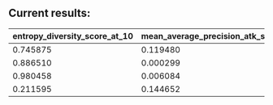 ## Current results:

| entropy_diversity_score_at_10 | mean_average_precision_atk_score_at_10 | ndcg_score_at_10 | precision_atk_score_at_10 | pri_at_10 | recall_atk_score_at_10 | test_auc_score |
| --- | --- | --- | --- | --- | --- | --- |
| 0.745875 | 0.119480 | 0.113007 | 0.105514 | 0.191468 | 0.105514 | 0.847677 |
| 0.886510 | 0.000299 | 0.000413 | 0.000530 | -0.237069 | 0.000530 | 0.547033 |
| 0.980458 | 0.006084 | 0.006023 | 0.005832 | -0.006592 | 0.005832 | 0.499869 |
| 0.211595 | 0.144652 | 0.133137 | 0.121633 | 0.653896 | 0.121633 | 0.857988 |
